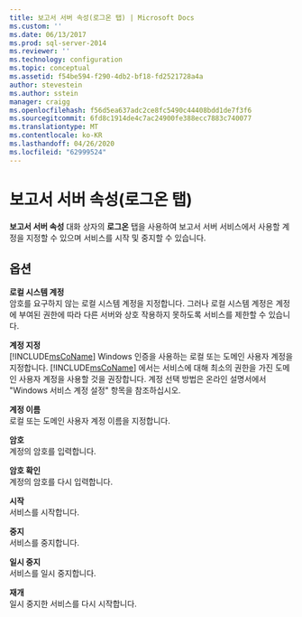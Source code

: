 ```yaml
---
title: 보고서 서버 속성(로그온 탭) | Microsoft Docs
ms.custom: ''
ms.date: 06/13/2017
ms.prod: sql-server-2014
ms.reviewer: ''
ms.technology: configuration
ms.topic: conceptual
ms.assetid: f54be594-f290-4db2-bf18-fd2521728a4a
author: stevestein
ms.author: sstein
manager: craigg
ms.openlocfilehash: f56d5ea637adc2ce8fc5490c44408bdd1de7f3f6
ms.sourcegitcommit: 6fd8c1914de4c7ac24900fe388ecc7883c740077
ms.translationtype: MT
ms.contentlocale: ko-KR
ms.lasthandoff: 04/26/2020
ms.locfileid: "62999524"
---
```

# <a name="report-server-properties-log-on-tab"></a>보고서 서버 속성(로그온 탭)
  **보고서 서버 속성** 대화 상자의 **로그온** 탭을 사용하여 보고서 서버 서비스에서 사용할 계정을 지정할 수 있으며 서비스를 시작 및 중지할 수 있습니다.  
  
## <a name="options"></a>옵션  
 **로컬 시스템 계정**  
 암호를 요구하지 않는 로컬 시스템 계정을 지정합니다. 그러나 로컬 시스템 계정은 계정에 부여된 권한에 따라 다른 서버와 상호 작용하지 못하도록 서비스를 제한할 수 있습니다.  
  
 **계정 지정**  
 [!INCLUDE[msCoName](../../includes/msconame-md.md)] Windows 인증을 사용하는 로컬 또는 도메인 사용자 계정을 지정합니다. [!INCLUDE[msCoName](../../includes/msconame-md.md)] 에서는 서비스에 대해 최소의 권한을 가진 도메인 사용자 계정을 사용할 것을 권장합니다. 계정 선택 방법은 온라인 설명서에서 "Windows 서비스 계정 설정" 항목을 참조하십시오.  
  
 **계정 이름**  
 로컬 또는 도메인 사용자 계정 이름을 지정합니다.  
  
 **암호**  
 계정의 암호를 입력합니다.  
  
 **암호 확인**  
 계정의 암호를 다시 입력합니다.  
  
 **시작**  
 서비스를 시작합니다.  
  
 **중지**  
 서비스를 중지합니다.  
  
 **일시 중지**  
 서비스를 일시 중지합니다.  
  
 **재개**  
 일시 중지한 서비스를 다시 시작합니다.  
  
  
